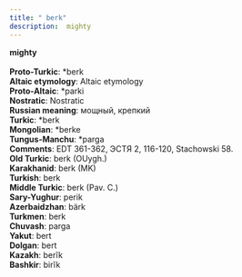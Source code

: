 ```yaml
---
title: " berk"
description:  mighty
---
```

<p data-pagefind-weight="0.5">
<strong> mighty</strong><br><br>
<strong>Proto-Turkic</strong>:  *berk<br>
<strong>Altaic etymology</strong>:  Altaic etymology<br>
<strong> Proto-Altaic</strong>:  *parki<br>
<strong>Nostratic</strong>:  Nostratic<br>
<strong>Russian meaning</strong>:  мощный, крепкий<br>
<strong>Turkic</strong>:  *berk<br>
<strong>Mongolian</strong>:  *berke<br>
<strong>Tungus-Manchu</strong>:  *parga<br>
<strong>Comments</strong>:  EDT 361-362, ЭСТЯ 2, 116-120, Stachowski 58.<br>
<strong>Old Turkic</strong>:  berk (OUygh.)<br>
<strong>Karakhanid</strong>:  berk (MK)<br>
<strong>Turkish</strong>:  berk<br>
<strong>Middle Turkic</strong>:  berk (Pav. C.)<br>
<strong>Sary-Yughur</strong>:  perik<br>
<strong>Azerbaidzhan</strong>:  bärk<br>
<strong>Turkmen</strong>:  berk<br>
<strong>Chuvash</strong>:  parga<br>
<strong>Yakut</strong>:  bert<br>
<strong>Dolgan</strong>:  bert<br>
<strong>Kazakh</strong>:  berĭk<br>
<strong>Bashkir</strong>:  birĭk<br>

</p>
